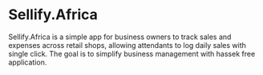 # Sellify.Africa
 Sellify.Africa is a simple app for business owners to track sales and expenses across retail shops, allowing attendants to log daily sales with single click. The goal is to simplify business management with hassek free application.
